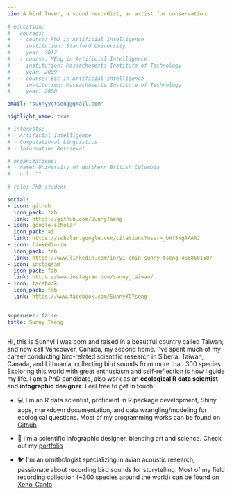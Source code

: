 ```yaml
---
bio: A bird lover, a sound recordist, an artist for conservation.
  
# education:
#   courses:
#   - course: PhD in Artificial Intelligence
#     institution: Stanford University
#     year: 2012
#   - course: MEng in Artificial Intelligence
#     institution: Massachusetts Institute of Technology
#     year: 2009
#   - course: BSc in Artificial Intelligence
#     institution: Massachusetts Institute of Technology
#     year: 2008

email: "sunnyyctseng@gmail.com"

highlight_name: true

# interests:
# - Artificial Intelligence
# - Computational Linguistics
# - Information Retrieval

# organizations:
# - name: University of Northern British Columbia
#   url: ""
  
# role: PhD student

social:
- icon: github
  icon_pack: fab
  link: https://github.com/SunnyTseng
- icon: google-scholar
  icon_pack: ai
  link: https://scholar.google.com/citations?user=_bHf5NgAAAAJ
- icon: linkedin-in
  icon_pack: fab
  link: https://www.linkedin.com/in/yi-chin-sunny-tseng-466858158/  
- icon: instagram
  icon_pack: fab
  link: https://www.instagram.com/sunny_taiwan/
- icon: facebook
  icon_pack: fab
  link: https://www.facebook.com/SunnyYCTseng

  
superuser: false
title: Sunny Tseng
---
```


Hi, this is Sunny! I was born and raised in a beautiful country called Taiwan, and now call Vancouver, Canada, my second home. I’ve spent much of my career conducting bird-related scientific research in Siberia, Taiwan, Canada, and Lithuania, collecting bird sounds from more than 300 species. Exploring this world with great enthusiasm and self-reflection is how I guide my life. I am a PhD candidate, also work as an **ecological R data scientist** and **infographic designer**. Feel free to get in touch!

- 💻 I'm an R data scientist, proficient in R package development, Shiny apps, markdown documentation, and data wrangling/modeling for ecological questions. Most of my programming works can be found on [Github](https://github.com/SunnyTseng)

- 🎨 I'm a scientific infographic designer, blending art and science. Check out my [portfolio](https://sunnytseng.ca/science/)

- 🐦 I'm an ornithologist specializing in avian acoustic research, passionate about recording bird sounds for storytelling. Most of my field recording collection (~300 species around the world) can be found on [Xeno-Canto](https://xeno-canto.org/contributor/SPMWIWZKKC)


